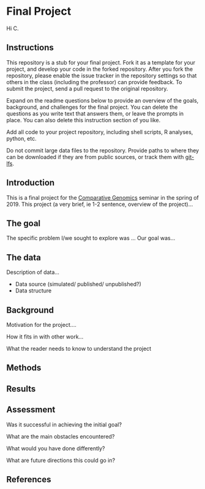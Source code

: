 # Final Project

Hi C.

## Instructions

This repository is a stub for your final project. Fork it as a template for your project, and develop your code in the forked repository. After you fork the repository, please enable the issue tracker in the repository settings so that others in the class (including the professor) can provide feedback. To submit the project, send a pull request to the original repository.

Expand on the readme questions below to provide an overview of the goals, background, and challenges for the final project. You can delete the questions as you write text that answers them, or leave the prompts in place. You can also delete this instruction section of you like.

Add all code to your project repository, including shell scripts, R analyses, python, etc.

Do not commit large data files to the repository. Provide paths to where they can be downloaded if they
are from public sources, or track them with [git-lfs](https://git-lfs.github.com).

## Introduction

This is a final project for the [Comparative Genomics](https://github.com/Yale-EEB723/syllabus) seminar in the spring of 2019. This project (a very brief, ie 1-2 sentence, overview of the project)...

## The goal

The specific problem I/we sought to explore was ... Our goal was...

## The data

Description of data...

- Data source (simulated/ published/ unpublished?)
- Data structure

## Background

Motivation for the project....

How it fits in with other work...

What the reader needs to know to understand the project


## Methods

## Results


## Assessment

Was it successful in achieving the initial goal?

What are the main obstacles encountered?

What would you have done differently?

What are future directions this could go in?

## References
